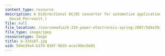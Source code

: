 ```yaml
---
content_type: resource
description: A bidirectional DC/DC converter for automotive applications. (Image by
  David Perreault.)
file: null
file_location: /coursemedia/6-334-power-electronics-spring-2007/5d4e39a4b370838f9b55ecec98ec9e81_6-334s07.jpg
file_type: image/jpeg
resourcetype: Image
title: 6-334s07.jpg
uid: 5d4e39a4-b370-838f-9b55-ecec98ec9e81
---
```


